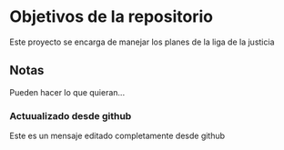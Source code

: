 # Objetivos de la repositorio

Este proyecto se encarga de manejar los planes de la liga de la justicia


## Notas
Pueden hacer lo que quieran...

### Actuualizado desde github
Este es un mensaje editado completamente desde github
